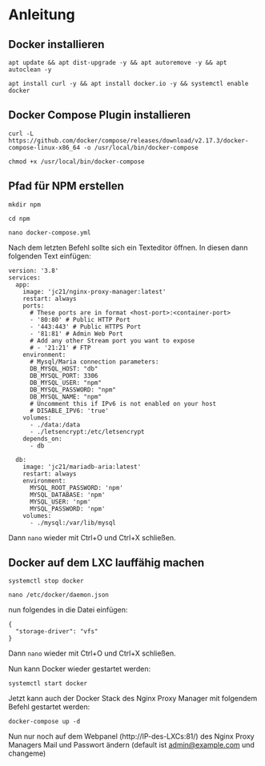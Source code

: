 # Anleitung

## Docker installieren
```
apt update && apt dist-upgrade -y && apt autoremove -y && apt autoclean -y

apt install curl -y && apt install docker.io -y && systemctl enable docker
```

## Docker Compose Plugin installieren
```
curl -L https://github.com/docker/compose/releases/download/v2.17.3/docker-compose-linux-x86_64 -o /usr/local/bin/docker-compose

chmod +x /usr/local/bin/docker-compose
```
## Pfad für NPM erstellen
```
mkdir npm

cd npm

nano docker-compose.yml
```

Nach dem letzten Befehl sollte sich ein Texteditor öffnen. In diesen dann folgenden Text einfügen:
```
version: '3.8'
services:
  app:
    image: 'jc21/nginx-proxy-manager:latest'
    restart: always
    ports:
      # These ports are in format <host-port>:<container-port>
      - '80:80' # Public HTTP Port
      - '443:443' # Public HTTPS Port
      - '81:81' # Admin Web Port
      # Add any other Stream port you want to expose
      # - '21:21' # FTP
    environment:
      # Mysql/Maria connection parameters:
      DB_MYSQL_HOST: "db"
      DB_MYSQL_PORT: 3306
      DB_MYSQL_USER: "npm"
      DB_MYSQL_PASSWORD: "npm"
      DB_MYSQL_NAME: "npm"
      # Uncomment this if IPv6 is not enabled on your host
      # DISABLE_IPV6: 'true'
    volumes:
      - ./data:/data
      - ./letsencrypt:/etc/letsencrypt
    depends_on:
      - db

  db:
    image: 'jc21/mariadb-aria:latest'
    restart: always
    environment:
      MYSQL_ROOT_PASSWORD: 'npm'
      MYSQL_DATABASE: 'npm'
      MYSQL_USER: 'npm'
      MYSQL_PASSWORD: 'npm'
    volumes:
      - ./mysql:/var/lib/mysql
```
Dann `nano` wieder mit Ctrl+O und Ctrl+X schließen.

## Docker auf dem LXC lauffähig machen
```
systemctl stop docker

nano /etc/docker/daemon.json
```
nun folgendes in die Datei einfügen:
```
{
  "storage-driver": "vfs"
}
```
Dann `nano` wieder mit Ctrl+O und Ctrl+X schließen.

Nun kann Docker wieder gestartet werden:
```
systemctl start docker
```
Jetzt kann auch der Docker Stack des Nginx Proxy Manager mit folgendem Befehl gestartet werden:
```
docker-compose up -d
```
Nun nur noch auf dem Webpanel (http://IP-des-LXCs:81/) des Nginx Proxy Managers Mail und Passwort ändern (default ist admin@example.com und changeme)

